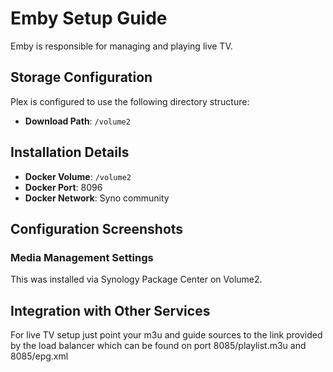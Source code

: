 # Emby Setup Guide

Emby is responsible for managing and playing live TV.  

## Storage Configuration

Plex is configured to use the following directory structure:

- **Download Path**: `/volume2`


## Installation Details

- **Docker Volume**: `/volume2`
- **Docker Port**: 8096
- **Docker Network**: Syno community

## Configuration Screenshots

### Media Management Settings
This was installed via Synology Package Center on Volume2.

## Integration with Other Services
For live TV setup just point your m3u and guide sources to the link provided by the load balancer which can be found on port 8085/playlist.m3u and 8085/epg.xml

